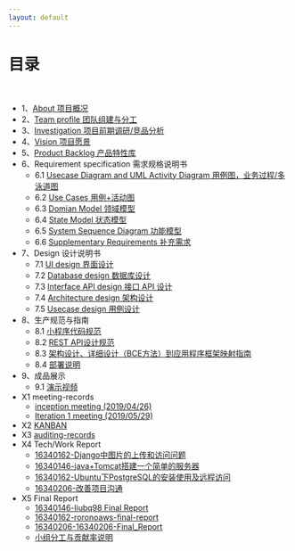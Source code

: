 ```yaml
---
layout: default
---
```


# [](#TOC)目录

&nbsp;&nbsp; 

* 1、[About 项目概况](01-about)
* 2、[Team profile 团队组建与分工](02-team-profile)
* 3、[Investigation 项目前期调研/竞品分析](03-investigation)
* 4、[Vision 项目愿景](04-vision)
* 5、[Product Backlog 产品特性库](05-product-backlog)
* 6、Requirement specification 需求规格说明书
    - 6.1 [Usecase Diagram and UML Activity Diagram 用例图，业务过程/多泳道图](06-01-usecase-diagram)
    - 6.2 [Use Cases 用例+活动图](06-02-use-cases)
    - 6.3 [Domian Model 领域模型](06-03-domain-model)
    - 6.4 [State Model 状态模型](06-04-state-model)
    - 6.5 [System Sequence Diagram 功能模型](06-05-system-sequence-diagram)
    - 6.6 [Supplementary Requirements 补充需求](06-06-supplementary-requirements)
* 7、Design 设计说明书
    - 7.1 [UI design 界面设计](07-01-ui-design)
    - 7.2 [Database design 数据库设计](http://tiandiyijian.top/2019/06/20/swsad-db/)
    - 7.3 [Interface API design 接口 API 设计](http://tiandiyijian.top/2019/06/19/swsad-api)
    - 7.4 [Architecture design 架构设计](07-04-software-architecture-document)
    - 7.5 [Usecase design 用例设计](07-05-usecase-design)
* 8、生产规范与指南
    - 8.1 [小程序代码规范](08-01-coding-standard)
    - 8.2 [REST API设计规范](08-02-RESTful-api-design-standard)
    - 8.3 [架构设计、详细设计（BCE方法）到应用程序框架映射指南](08-03-relationship-between-ECB-framework-directory-design-logic-archit)
    - 8.4 [部署说明](http://tiandiyijian.top/2019/06/21/swsad-deploy/)
* 9、成品展示
    - 9.1 [演示视频](http://tiandiyijian.top/2019/06/23/swsad-video/)
* X1 meeting-records
    - [inception meeting (2019/04/26)](X1-inception-meeting)
    - [Iteration 1 meeting (2019/05/29)](X1-iteration1-meeting)
* X2 [KANBAN](https://github.com/orgs/SSASGroup/projects)
* X3 [auditing-records](X3)
* X4 Tech/Work Report
   - [16340162-Django中图片的上传和访问问题](http://tiandiyijian.top/2019/06/22/swsad-django-img/)
   - [16340146-java+Tomcat搭建一个简单的服务器](https://blog.csdn.net/liubingqingsysu/article/details/92434363)
   - [16340162-Ubuntu下PostgreSQL的安装使用及远程访问](http://tiandiyijian.top/2019/06/22/swsad-postgresql/)
   - [16340206-改善项目沟通](https://16340206.github.io/%E6%94%B9%E5%96%84%E9%A1%B9%E7%9B%AE%E6%B2%9F%E9%80%9A)
* X5 Final Report
   - [16340146-liubq98 Final Report](https://blog.csdn.net/liubingqingsysu/article/details/92436378)
   - [16340162-roronoaws-final-report](http://tiandiyijian.top/2019/06/23/swsad-final-report/)
   - [16340206-16340206-Final_Report](https://github.com/16340206/16340206.github.io/blob/master/16340206_Final_Report.md)
   - [小组分工与贡献率说明](X5-teamwork-profile)
